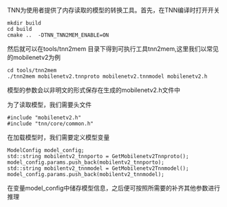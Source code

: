 TNN为使用者提供了内存读取的模型的转换工具。首先，在TNN编译时打开开关

```
mkdir build
cd build
cmake ..  -DTNN_TNN2MEM_ENABLE=ON 
```

然后就可以在tools/tnn2mem 目录下得到可执行工具tnn2mem,这里我们以常见的mobilenetv2为例

```
cd tools/tnn2mem
./tnn2mem mobilenetv2.tnnproto mobilenetv2.tnnmodel mobilenetv2.h
```

模型的参数会以非明文的形式保存在生成的mobilenetv2.h文件中

为了读取模型，我们需要头文件

```
#include "mobilenetv2.h"
#include "tnn/core/common.h"
```

在加载模型时，我们需要定义模型变量

```
ModelConfig model_config;
std::string mobilentv2_tnnporto = GetMobilenetv2Tnnproto();
model_config.params.push_back(mobilentv2_tnnporto);
std::string mobilentv2_tnnmodel = GetMobilenetv2Tnnmodel();
model_config.params.push_back(mobilentv2_tnnmodel);
```

在变量model_config中储存模型信息，之后便可按照所需要的补齐其他参数进行推理
